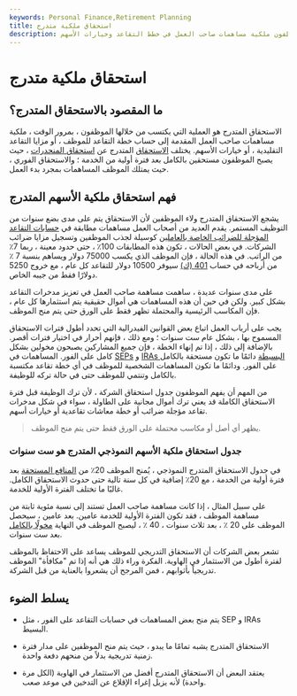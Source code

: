 ```yaml
---
keywords: Personal Finance,Retirement Planning
title: استحقاق ملكية متدرج
description: الاستحقاق المتدرج هو جدول يكتسب من خلاله الموظفون ملكية مساهمات صاحب العمل في خطط التقاعد وخيارات الأسهم.
---
```


# استحقاق ملكية متدرج
## ما المقصود بالاستحقاق المتدرج؟

الاستحقاق المتدرج هو العملية التي يكتسب من خلالها الموظفون ، بمرور الوقت ، ملكية مساهمات صاحب العمل المقدمة إلى حساب خطة التقاعد للموظف ، أو مزايا التقاعد التقليدية ، أو خيارات الأسهم. يختلف [الاستحقاق](/vesting) المتدرج عن [استحقاق المنحدرات](/cliffvesting) ، حيث يصبح الموظفون مستحقين بالكامل بعد فترة أولية من الخدمة ؛ والاستحقاق الفوري ، حيث يمتلك الموظف المساهمات بمجرد بدء العمل.

## فهم استحقاق ملكية الأسهم المتدرج

يشجع الاستحقاق المتدرج ولاء الموظفين لأن الاستحقاق يتم على مدى بضع سنوات من التوظيف المستمر. يقدم العديد من أصحاب العمل مساهمات مطابقة في [حسابات التقاعد المؤجلة للضرائب الخاصة بالعاملين](/tax-deferred-savings-plan) كوسيلة لجذب الموظفين وتسجيل مزايا ضرائب الشركات. في بعض الحالات ، تكون هذه المطابقات 100٪ ، حتى حدود معينة ، ربما 7٪ من الراتب. في هذه الحالة ، فإن الموظف الذي يكسب 75000 دولار ويساهم بنسبة 7 ٪ من أرباحه في حساب [401 (ك)](/401kplan) سيوفر 10500 دولار للتقاعد كل عام ، مع خروج 5250 دولارًا فقط من جيبه الخاص.

على مدى سنوات عديدة ، ساهمت مساهمة صاحب العمل في تعزيز مدخرات التقاعد بشكل كبير. ولكن في حين أن هذه المساهمات هي أموال حقيقية يتم استثمارها كل عام ، فإن المكاسب الرئيسية والمحتملة تظهر فقط على الورق حتى يتم منح الموظف.

يجب على أرباب العمل اتباع بعض القوانين الفيدرالية التي تحدد أطول فترات الاستحقاق المسموح بها ، بشكل عام ست سنوات ؛ ومع ذلك ، فإنهم أحرار في اختيار فترات أقصر. بالإضافة إلى ذلك ، إذا تم إنهاء الخطة ، فإن جميع المشاركين يصبحون مخولين بشكل كامل على الفور. المساهمات في [SEPs](/sep) و [IRAs البسيطة](/simple-ira) دائمًا ما تكون مستحقة بالكامل على الفور. ودائمًا ما تكون المساهمات الشخصية للموظف في أي خطة تقاعد مكتسبة بالكامل وتنتمي للموظف حتى في حالة تركه للوظيفة.

من المهم أن يفهم الموظفون جدول استحقاق الشركة ، لأن ترك الوظيفة قبل فترة الاستحقاق الكاملة قد يعني ترك أموال مجانية على الطاولة ، سواء في شكل مدخرات تقاعد مؤجلة ضرائب أو خطة معاشات تقاعدية أو خيارات أسهم.

> يظهر أي أصل أو مكاسب محتملة على الورق فقط حتى يتم منح الموظف.

>

### جدول استحقاق ملكية الأسهم النموذجي المتدرج هو ست سنوات

في جدول الاستحقاق المتدرج النموذجي ، يُمنح الموظف 20٪ من [المنافع المستحقة](/accrued-benefits) بعد فترة أولية من الخدمة ، مع 20٪ إضافية في كل سنة تالية حتى حدوث الاستحقاق الكامل. غالبًا ما تختلف الفترة الأولية للخدمة.

على سبيل المثال ، إذا كانت مساهمة صاحب العمل تستند إلى نسبة مئوية ثابتة من مساهمة الموظف ، فقد تكون الفترة الأولية للخدمة عامين. بعد عامين ، سيحصل الموظف على 20 ٪ ، بعد ثلاث سنوات ، 40 ٪ ، ليصبح الموظف في النهاية [مخولًا بالكامل](/fully-vested) بعد ست سنوات.

تشعر بعض الشركات أن الاستحقاق التدريجي للموظف يساعد على الاحتفاظ بالموظف لفترة أطول من الاستثمار في الهاوية. الفكرة وراء ذلك هي أنه إذا تم "مكافأة" الموظف تدريجياً بأثوابهم ، فمن المرجح أن يشعروا بالعناية من قبل الشركة.

## يسلط الضوء

- يتم منح بعض المساهمات في حسابات التقاعد على الفور ، مثل SEP و IRAs البسيط.

- الاستحقاق المتدرج يشبه تمامًا ما يبدو ، حيث يتم منح الموظفين على مدار فترة زمنية تدريجية بدلاً من منحهم دفعة واحدة.

- يعتقد البعض أن الاستحقاق المتدرج أفضل من الاستثمار في الهاوية (الكل مرة واحدة) لأنه يزيل إغراء الإقلاع عن التدخين في موعد صعب.

